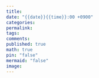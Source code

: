 ```yaml
---
title: 
date: "{{date}}{{time}}:00 +0900"
categories: 
permalink: 
tags: 
comments: 
published: true
math: true
pin: "false"
mermaid: "false"
image:
---
```

